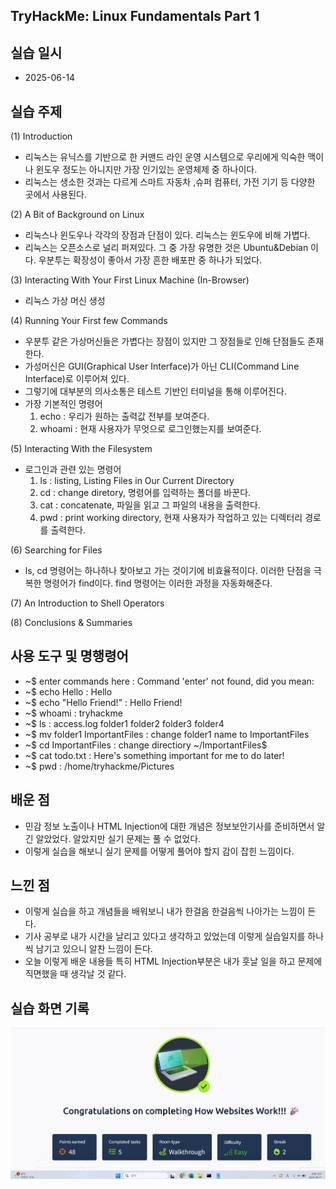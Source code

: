 ## TryHackMe: Linux Fundamentals Part 1

## 실습 일시
 - 2025-06-14

## 실습 주제
(1) Introduction 
 - 리눅스는 유닉스를 기반으로 한 커맨드 라인 운영 시스템으로 우리에게 익숙한 맥이나 윈도우 정도는 아니지만 가장 인기있는 운영체제 중 하나이다.
 - 리눅스는 생소한 것과는 다르게 스마트 자동차 ,슈퍼 컴퓨터, 가전 기기 등 다양한 곳에서 사용된다.

(2) A Bit of Background on Linux
 - 리눅스나 윈도우나 각각의 장점과 단점이 있다. 리눅스는 윈도우에 비해 가볍다.
 - 리눅스는 오픈소스로 널리 퍼져있다. 그 중 가장 유명한 것은 Ubuntu&Debian 이다. 우분투는 확장성이 좋아서 가장 흔한 배포판 중 하나가 되었다.

(3) Interacting With Your First Linux Machine (In-Browser)
 - 리눅스 가상 머신 생성

(4) Running Your First few Commands
 - 우분투 같은 가상머신들은 가볍다는 장점이 있지만 그 장점들로 인해 단점들도 존재한다.
 - 가성머신은 GUI(Graphical User Interface)가 아닌 CLI(Command Line Interface)로 이루어져 있다.
 - 그렇기에 대부분의 의사소통은 테스트 기반인 터미널을 통해 이루어진다.
 - 가장 기본적인 명령어
   1) echo : 우리가 원하는 출력값 전부를 보여준다.
   2) whoami : 현재 사용자가 무엇으로 로그인했는지를 보여준다.

(5) Interacting With the Filesystem
 - 로그인과 관련 있는 명령어
   1) ls : listing, Listing Files in Our Current Directory
   2) cd : change diretory, 명령어를 입력하는 폴더를 바꾼다.
   4) cat : concatenate, 파일을 읽고 그 파일의 내용을 출력한다.
   5) pwd : print working directory, 현재 사용자가 작업하고 있는 디렉터리 경로를 출력한다.

(6) Searching for Files
 - ls, cd 명령어는 하나하나 찾아보고 가는 것이기에 비효율적이다. 이러한 단점을 극복한 명령어가 find이다. find 명령어는 이러한 과정을 자동화해준다.

(7) An Introduction to Shell Operators

(8) Conclusions & Summaries


## 사용 도구 및 명행령어   
 - ~$ enter commands here : Command 'enter' not found, did you mean:
 - ~$ echo Hello : Hello
 - ~$ echo "Hello Friend!" : Hello Friend!
 - ~$ whoami : tryhackme
 - ~$ ls : access.log folder1 folder2 folder3 folder4
 - ~$ mv folder1 ImportantFiles : change folder1 name to ImportantFiles
 - ~$ cd ImportantFiles : change directiory ~/ImportantFiles$
 - ~$ cat todo.txt : Here's something important for me to do later!
 - ~$ pwd : /home/tryhackme/Pictures 
 
## 배운 점
 - 민감 정보 노출이나 HTML Injection에 대한 개념은 정보보안기사를 준비하면서 알긴 알았었다. 알았지만 실기 문제는 풀 수 없었다.
 - 이렇게 실습을 해보니 실기 문제를 어떻게 풀어야 할지 감이 잡힌 느낌이다.


## 느낀 점
 - 이렇게 실습을 하고 개념들을 배워보니 내가 한걸음 한걸음씩 나아가는 느낌이 든다.
 - 기사 공부로 내가 시간을 날리고 있다고 생각하고 있었는데 이렇게 실습일지를 하나씩 남기고 있으니 알찬 느낌이 든다.
 - 오늘 이렇게 배운 내용들 특히 HTML Injection부분은 내가 훗날 일을 하고 문제에 직면했을 때 생각날 것 같다.


## 실습 화면 기록
![실습 결과](images/How_Websites_Work.png)
